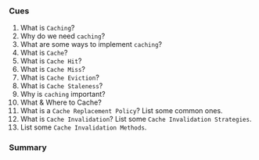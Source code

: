 ### Cues

1. What is `Caching`?
2. Why do we need `caching`?
3. What are some ways to implement `caching`?
4. What is `Cache`?
5. What is `Cache Hit`?
6. What is `Cache Miss`?
7. What is `Cache Eviction`?
8. What is `Cache Staleness`?
9. Why is `caching` important?
10. What & Where to Cache?
11. What is a `Cache Replacement Policy`? List some common ones.
12. What is `Cache Invalidation`? List some `Cache Invalidation Strategies`.
13. List some `Cache Invalidation Methods`.

### Summary
